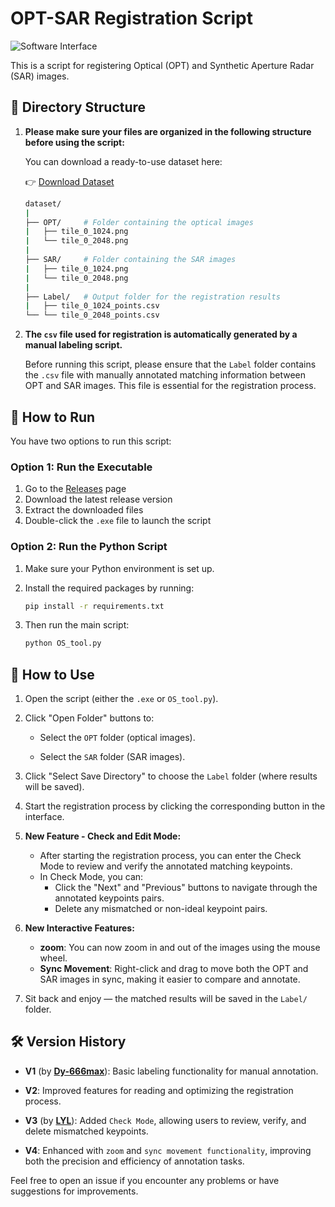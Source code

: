 # OPT-SAR Registration Script

![Software Interface](./image/demo.png)

This is a script for registering Optical (OPT) and Synthetic Aperture Radar (SAR) images.

## 📁 Directory Structure

1. **Please make sure your files are organized in the following structure before using the script:**

   You can download a ready-to-use dataset here:

   👉 [Download Dataset](https://github.com/lzk2211/OPT-SAR-Registration-script/releases/download/dataset/Dataset_Label_Test2.zip)
   ```bash
   dataset/
   |
   ├── OPT/     # Folder containing the optical images
   |   ├── tile_0_1024.png
   |   └── tile_0_2048.png
   |
   ├── SAR/     # Folder containing the SAR images
   |   ├── tile_0_1024.png
   |   └── tile_0_2048.png
   |
   ├── Label/   # Output folder for the registration results
   |   ├── tile_0_1024_points.csv
   └── └── tile_0_2048_points.csv
2. **The `csv` file used for registration is automatically generated by a manual labeling script.**

   Before running this script, please ensure that the `Label` folder contains the `.csv` file with manually annotated matching information between OPT and SAR images. This file is essential for the registration process.


## 🚀 How to Run

You have two options to run this script:

### Option 1: Run the Executable

1. Go to the [Releases](https://github.com/lzk2211/OPT-SAR-Registration-script/releases) page
2. Download the latest release version
3. Extract the downloaded files
4. Double-click the `.exe` file to launch the script

### Option 2: Run the Python Script

1. Make sure your Python environment is set up.
2. Install the required packages by running:

   ```bash
   pip install -r requirements.txt
   ```
3. Then run the main script:

   ```bash
   python OS_tool.py
   ```

## 🧭 How to Use

1. Open the script (either the `.exe` or `OS_tool.py`).

2. Click "Open Folder" buttons to:

   * Select the `OPT` folder (optical images).

   * Select the `SAR` folder (SAR images).

3. Click "Select Save Directory" to choose the `Label` folder (where results will be saved).

4. Start the registration process by clicking the corresponding button in the interface.

5. **New Feature - Check and Edit Mode:**
   * After starting the registration process, you can enter the Check Mode to review and verify the annotated matching keypoints.
   * In Check Mode, you can:
      * Click the "Next" and "Previous" buttons to navigate through the annotated keypoints pairs.
      * Delete any mismatched or non-ideal keypoint pairs.

6. **New Interactive Features:**
   * **zoom**: You can now zoom in and out of the images using the mouse wheel.
   * **Sync Movement**: Right-click and drag to move both the OPT and SAR images in sync, making it easier to compare and annotate.

7. Sit back and enjoy — the matched results will be saved in the `Label/` folder.

## 🛠 Version History
* **V1** (by [**Dy-666max**](https://github.com/Dy-666max)): Basic labeling functionality for manual annotation.

* **V2**: Improved features for reading and optimizing the registration process.

* **V3** (by [**LYL**](https://github.com/LeoYupi)): Added `Check Mode`, allowing users to review, verify, and delete mismatched keypoints.

* **V4**: Enhanced with `zoom` and `sync movement functionality`, improving both the precision and efficiency of annotation tasks.

Feel free to open an issue if you encounter any problems or have suggestions for improvements.
